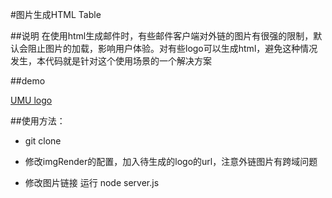 #图片生成HTML Table


##说明
在使用html生成邮件时，有些邮件客户端对外链的图片有很强的限制，默认会阻止图片的加载，影响用户体验。对有些logo可以生成html，避免这种情况发生，本代码就是针对这个使用场景的一个解决方案

##demo

[UMU logo](http://daoyuly.github.io/demo/ImageTransfromHtmlTable.html)

##使用方法：

- git clone

- 修改imgRender的配置，加入待生成的logo的url，注意外链图片有跨域问题

- 修改图片链接 运行 node server.js

